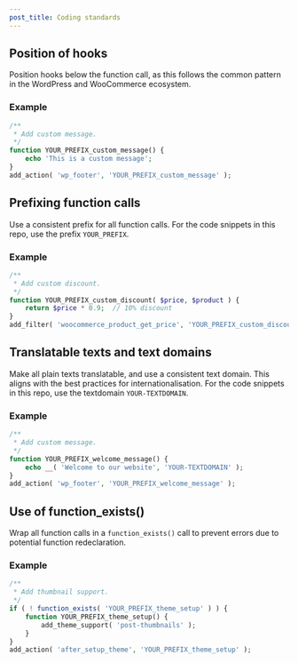 ```yaml
---
post_title: Coding standards
---
```


## Position of hooks

Position hooks below the function call, as this follows the common pattern in the WordPress and WooCommerce ecosystem.

### Example

```php
/**
 * Add custom message.
 */
function YOUR_PREFIX_custom_message() {
    echo 'This is a custom message';
}
add_action( 'wp_footer', 'YOUR_PREFIX_custom_message' );
```

## Prefixing function calls

Use a consistent prefix for all function calls. For the code snippets in this repo, use the prefix `YOUR_PREFIX`.

### Example

```php
/**
 * Add custom discount.
 */
function YOUR_PREFIX_custom_discount( $price, $product ) {
    return $price * 0.9;  // 10% discount
}
add_filter( 'woocommerce_product_get_price', 'YOUR_PREFIX_custom_discount', 10, 2 );
```

## Translatable texts and text domains

Make all plain texts translatable, and use a consistent text domain. This aligns with the best practices for internationalisation. For the code snippets in this repo, use the textdomain `YOUR-TEXTDOMAIN`.

### Example

```php
/**
 * Add custom message.
 */
function YOUR_PREFIX_welcome_message() {
    echo __( 'Welcome to our website', 'YOUR-TEXTDOMAIN' );
}
add_action( 'wp_footer', 'YOUR_PREFIX_welcome_message' );
```

## Use of function_exists()

Wrap all function calls in a `function_exists()` call to prevent errors due to potential function redeclaration.

### Example

```php
/**
 * Add thumbnail support.
 */
if ( ! function_exists( 'YOUR_PREFIX_theme_setup' ) ) {
    function YOUR_PREFIX_theme_setup() {
        add_theme_support( 'post-thumbnails' );
    }
}
add_action( 'after_setup_theme', 'YOUR_PREFIX_theme_setup' );
```
